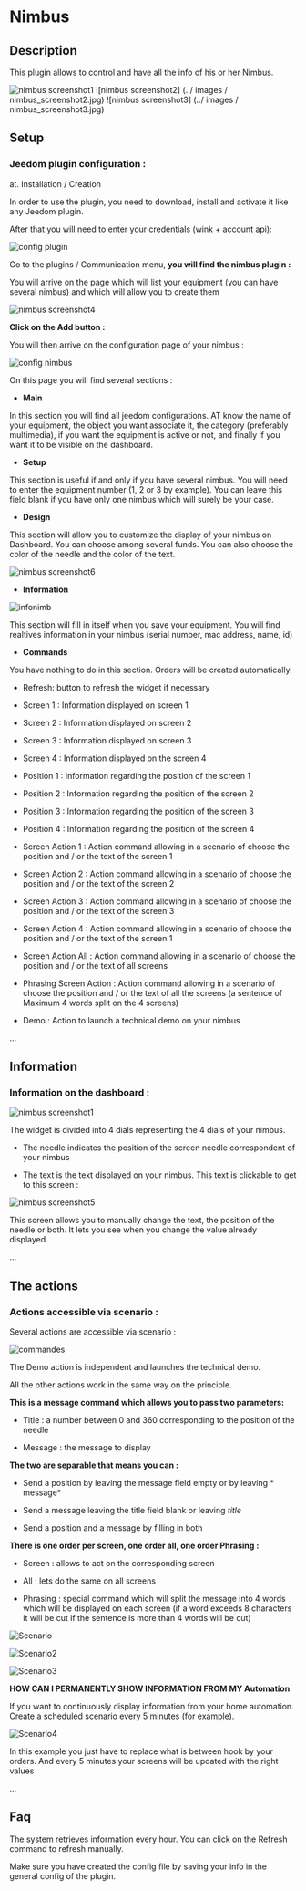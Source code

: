 Nimbus 
======

Description 
-----------

This plugin allows to control and have all the info of his or her
Nimbus.

![nimbus screenshot1](../images/nimbus_screenshot1.jpg) ![nimbus
screenshot2] (../ images / nimbus_screenshot2.jpg) ![nimbus
screenshot3] (../ images / nimbus_screenshot3.jpg)

Setup 
-------------

### Jeedom plugin configuration : 

at. Installation / Creation


In order to use the plugin, you need to download, install and
activate it like any Jeedom plugin.

After that you will need to enter your credentials (wink + account
api):


![config plugin](../images/config_plugin.jpg)



Go to the plugins / Communication menu, **you will find the
nimbus plugin :**

You will arrive on the page which will list your equipment (you can
have several nimbus) and which will allow you to create them


![nimbus screenshot4](../images/nimbus_screenshot4.jpg)


**Click on the Add button :**

You will then arrive on the configuration page of your nimbus :

![config nimbus](../images/config_nimbus.jpg)

On this page you will find several sections :


-   **Main**


In this section you will find all jeedom configurations. AT
know the name of your equipment, the object you want
associate it, the category (preferably multimedia), if you want
the equipment is active or not, and finally if you want it to be
visible on the dashboard.

-   **Setup**

This section is useful if and only if you have several
nimbus. You will need to enter the equipment number (1, 2 or 3 by
example). You can leave this field blank if you have only one
nimbus which will surely be your case.


-   **Design**

This section will allow you to customize the display of your nimbus
on Dashboard. You can choose among several funds. You
can also choose the color of the needle and the color of the text.


![nimbus screenshot6](../images/nimbus_screenshot6.jpg)

-   **Information**

![infonimb](../images/infonimb.jpg)


This section will fill in itself when you save your
equipment. You will find realtives information in your nimbus
(serial number, mac address, name, id)

-   **Commands**

You have nothing to do in this section. Orders will be created
automatically.

-   Refresh: button to refresh the widget if necessary

-   Screen 1 : Information displayed on screen 1

-   Screen 2 : Information displayed on screen 2

-   Screen 3 : Information displayed on screen 3

-   Screen 4 : Information displayed on the screen 4

-   Position 1 : Information regarding the position of the
    screen 1

-   Position 2 : Information regarding the position of the
    screen 2

-   Position 3 : Information regarding the position of the
    screen 3

-   Position 4 : Information regarding the position of the
    screen 4

-   Screen Action 1 : Action command allowing in a scenario of
    choose the position and / or the text of the screen 1

-   Screen Action 2 : Action command allowing in a scenario of
    choose the position and / or the text of the screen 2

-   Screen Action 3 : Action command allowing in a scenario of
    choose the position and / or the text of the screen 3

-   Screen Action 4 : Action command allowing in a scenario of
    choose the position and / or the text of the screen 1

-   Screen Action All : Action command allowing in a scenario of
    choose the position and / or the text of all screens

-   Phrasing Screen Action : Action command allowing in a scenario of
    choose the position and / or the text of all the screens (a sentence of
    Maximum 4 words split on the 4 screens)

-   Demo : Action to launch a technical demo on your
    nimbus

…

Information 
----------------

### Information on the dashboard : 

![nimbus screenshot1](../images/nimbus_screenshot1.jpg)

The widget is divided into 4 dials representing the 4 dials of your
nimbus.

-   The needle indicates the position of the screen needle
    correspondent of your nimbus

-   The text is the text displayed on your nimbus. This text is
    clickable to get to this screen :


![nimbus screenshot5](../images/nimbus_screenshot5.jpg)


This screen allows you to manually change the text, the position of
the needle or both. It lets you see when you change the value
already displayed.

…

The actions 
-----------

### Actions accessible via scenario : 

Several actions are accessible via scenario :

![commandes](../images/commandes.jpg)

The Demo action is independent and launches the technical demo.

All the other actions work in the same way on the principle.

**This is a message command which allows you to pass two parameters:**

-   Title : a number between 0 and 360 corresponding to the position of
    the needle

-   Message : the message to display

**The two are separable that means you can :**

-   Send a position by leaving the message field empty or by
    leaving * message*

-   Send a message leaving the title field blank or leaving
    *title*

-   Send a position and a message by filling in both

**There is one order per screen, one order all, one order
Phrasing :**

-   Screen : allows to act on the corresponding screen

-   All : lets do the same on all screens

-   Phrasing : special command which will split the message into 4 words
    which will be displayed on each screen (if a word exceeds 8
    characters it will be cut if the sentence is more than 4 words
    will be cut)

![Scenario](../images/Scenario.jpg)


![Scenario2](../images/Scenario2.jpg)


![Scenario3](../images/Scenario3.jpg)


**HOW CAN I PERMANENTLY SHOW INFORMATION FROM MY
Automation**

If you want to continuously display information from your home automation.
Create a scheduled scenario every 5 minutes (for example).

![Scenario4](../images/Scenario4.jpg)

In this example you just have to replace what is between hook
by your orders. And every 5 minutes your screens will be updated
with the right values

…

Faq 
---

The system retrieves information every hour. You can
click on the Refresh command to refresh manually.

Make sure you have created the config file by saving your info in
the general config of the plugin.

